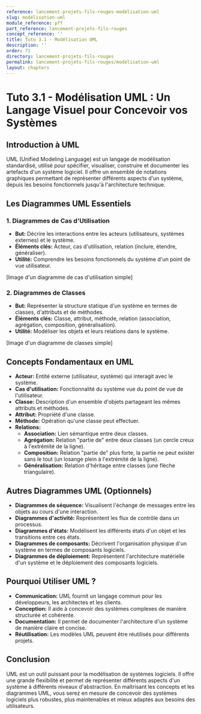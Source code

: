 ```yaml
---
reference: lancement-projets-fils-rouges-modélisation-uml
slug: modélisation-uml
module_reference: pff
part_reference: lancement-projets-fils-rouges
concept_reference: ''
title: Tuto 3.1 - Modélisation UML
description: ''
order: 71
directory: lancement-projets-fils-rouges
permalink: lancement-projets-fils-rouges/modélisation-uml
layout: chapters
---
```


# Tuto 3.1 - Modélisation UML : Un Langage Visuel pour Concevoir vos Systèmes

## Introduction à UML

UML (Unified Modeling Language) est un langage de modélisation standardisé, utilisé pour spécifier, visualiser, construire et documenter les artefacts d'un système logiciel. Il offre un ensemble de notations graphiques permettant de représenter différents aspects d'un système, depuis les besoins fonctionnels jusqu'à l'architecture technique.

## Les Diagrammes UML Essentiels

### 1. Diagrammes de Cas d'Utilisation
* **But:** Décrire les interactions entre les acteurs (utilisateurs, systèmes externes) et le système.
* **Éléments clés:** Acteur, cas d'utilisation, relation (inclure, étendre, généraliser).
* **Utilité:** Comprendre les besoins fonctionnels du système d'un point de vue utilisateur.

[Image d'un diagramme de cas d'utilisation simple]

### 2. Diagrammes de Classes
* **But:** Représenter la structure statique d'un système en termes de classes, d'attributs et de méthodes.
* **Éléments clés:** Classe, attribut, méthode, relation (association, agrégation, composition, généralisation).
* **Utilité:** Modéliser les objets et leurs relations dans le système.

[Image d'un diagramme de classes simple]

## Concepts Fondamentaux en UML

* **Acteur:** Entité externe (utilisateur, système) qui interagit avec le système.
* **Cas d'utilisation:** Fonctionnalité du système vue du point de vue de l'utilisateur.
* **Classe:** Description d'un ensemble d'objets partageant les mêmes attributs et méthodes.
* **Attribut:** Propriété d'une classe.
* **Méthode:** Opération qu'une classe peut effectuer.
* **Relations:**
    * **Association:** Lien sémantique entre deux classes.
    * **Agrégation:** Relation "partie de" entre deux classes (un cercle creux à l'extrémité de la ligne).
    * **Composition:** Relation "partie de" plus forte, la partie ne peut exister sans le tout (un losange plein à l'extrémité de la ligne).
    * **Généralisation:** Relation d'héritage entre classes (une flèche triangulaire).

## Autres Diagrammes UML (Optionnels)

* **Diagrammes de séquence:** Visualisent l'échange de messages entre les objets au cours d'une interaction.
* **Diagrammes d'activité:** Représentent les flux de contrôle dans un processus.
* **Diagrammes d'états:** Modélisent les différents états d'un objet et les transitions entre ces états.
* **Diagrammes de composants:** Décrivent l'organisation physique d'un système en termes de composants logiciels.
* **Diagrammes de déploiement:** Représentent l'architecture matérielle d'un système et le déploiement des composants logiciels.

## Pourquoi Utiliser UML ?

* **Communication:** UML fournit un langage commun pour les développeurs, les architectes et les clients.
* **Conception:** Il aide à concevoir des systèmes complexes de manière structurée et cohérente.
* **Documentation:** Il permet de documenter l'architecture d'un système de manière claire et concise.
* **Réutilisation:** Les modèles UML peuvent être réutilisés pour différents projets.

## Conclusion

UML est un outil puissant pour la modélisation de systèmes logiciels. Il offre une grande flexibilité et permet de représenter différents aspects d'un système à différents niveaux d'abstraction. En maîtrisant les concepts et les diagrammes UML, vous serez en mesure de concevoir des systèmes logiciels plus robustes, plus maintenables et mieux adaptés aux besoins des utilisateurs.
